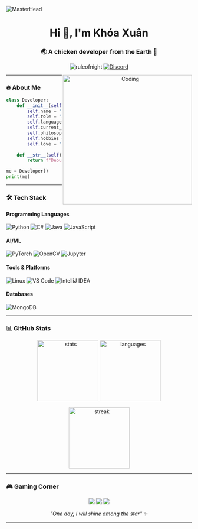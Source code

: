 ![MasterHead](https://art.pixilart.com/04e0cf7ee2853c2.gif)

<h1 align="center">Hi 👋, I'm Khóa Xuân</h1>
<h3 align="center">🌏 A chicken developer from the Earth 🐣</h3>

<p align="center">
  <img src="https://komarev.com/ghpvc/?username=ruleofnight&label=Profile%20views&color=0e75b6&style=flat" alt="ruleofnight" />
  <a href="https://discord.gg/3NKdUJG7" target="_blank">
    <img src="https://img.shields.io/badge/Discord-7289DA?style=flat&logo=discord&logoColor=white" alt="Discord"/>
  </a>
</p>

<p align="center">
  <img align="right" alt="Coding" width="350" src="https://cdn.discordapp.com/emojis/886094443806076978.gif">
</p>

---

### 🔥 **About Me**

```python
class Developer:
    def __init__(self):
        self.name = "Khóa Xuân - Asuka"
        self.role = "AI/ML Engineer"
        self.languages = ["Python", "C#", "Java"]
        self.current_learning = ["AI", "Machine Learning"]
        self.philosophy = "I don't believe in God, I believe in backpropagation"
        self.hobbies = ["Coding", "Gaming", "Breaking production"]
        self.love = "Still singer yet"
    
    def __str__(self):
        return f"Debugging {self.name} v3.14..."

me = Developer()
print(me)
```
---

### 🛠️ **Tech Stack**

#### **Programming Languages**
![Python](https://img.shields.io/badge/python-3670A0?style=for-the-badge&logo=python&logoColor=ffdd54)
![C#](https://img.shields.io/badge/c%23-%23239120.svg?style=for-the-badge&logo=c-sharp&logoColor=white)
![Java](https://img.shields.io/badge/java-%23ED8B00.svg?style=for-the-badge&logo=openjdk&logoColor=white)
![JavaScript](https://img.shields.io/badge/javascript-%23323330.svg?style=for-the-badge&logo=javascript&logoColor=%23F7DF1E)

#### **AI/ML**
![PyTorch](https://img.shields.io/badge/PyTorch-%23EE4C2C.svg?style=for-the-badge&logo=PyTorch&logoColor=white)
![OpenCV](https://img.shields.io/badge/opencv-%23white.svg?style=for-the-badge&logo=opencv&logoColor=white)
![Jupyter](https://img.shields.io/badge/jupyter-%23FA0F00.svg?style=for-the-badge&logo=jupyter&logoColor=white)

#### **Tools & Platforms**
![Linux](https://img.shields.io/badge/Linux-FCC624?style=for-the-badge&logo=linux&logoColor=black)
![VS Code](https://img.shields.io/badge/VS%20Code-0078d7.svg?style=for-the-badge&logo=visual-studio-code&logoColor=white)
![IntelliJ IDEA](https://img.shields.io/badge/IntelliJIDEA-000000.svg?style=for-the-badge&logo=intellij-idea&logoColor=white)

#### **Databases**
![MongoDB](https://img.shields.io/badge/MongoDB-%234ea94b.svg?style=for-the-badge&logo=mongodb&logoColor=white)

---

### 📊 **GitHub Stats**

<p align="center">
  <img src="https://github-readme-stats.vercel.app/api?username=ruleofnight&show_icons=true&theme=radical" alt="stats" height="165">
  <img src="https://github-readme-stats.vercel.app/api/top-langs/?username=ruleofnight&layout=compact&theme=radical" alt="languages" height="165">
</p>

<p align="center">
  <img src="https://github-readme-streak-stats.herokuapp.com/?user=ruleofnight&theme=radical" alt="streak" height="165">
</p>

---

### 🎮 **Gaming Corner**
<p align="center">
  <img src="https://img.shields.io/badge/Honkai_Star_Rail-000000?style=for-the-badge">
  <img src="https://img.shields.io/badge/Honkai_Impact_3rd-000000?style=for-the-badge">
  <img src="https://img.shields.io/badge/Zenless_Zone_Zero-000000?style=for-the-badge">
</p>

<p align="center">
  <i>"One day, I will shine among the star"</i> ✨
</p>

---
